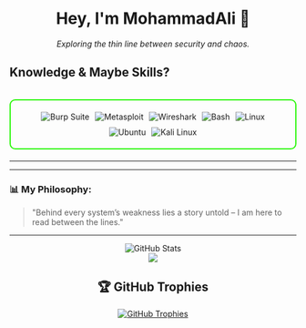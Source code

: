 <h1 align="center">Hey, I'm MohammadAli 👾</h1>

<p align="center">
  <i>Exploring the thin line between security and chaos.</i>
</p>

<h2 id="knowledge_skills" align=''> Knowledge & Maybe Skills? </h2>

<br>

<div style="border: 2px solid #22F700; border-radius: 10px; padding: 20px; margin-bottom: 20px;">
  <div align="left" style="display: flex; flex-wrap: wrap; justify-content: center; gap: 10px;">
      <img src="https://img.shields.io/badge/Burp_Suite-FF6633?style=for-the-badge&logo=burp-suite&color=000000" alt="Burp Suite" />
      <img src="https://img.shields.io/badge/Metasploit-008C8C?style=for-the-badge&logo=metasploit&color=000000" alt="Metasploit" />
      <img src="https://img.shields.io/badge/Wireshark-009639?style=for-the-badge&logo=wireshark&color=000000" alt="Wireshark" />
      <img src="https://img.shields.io/badge/Bash-4EAA25?style=for-the-badge&logo=gnu-bash&color=000000" alt="Bash" />
      <img src="https://img.shields.io/badge/Linux-FCC624?style=for-the-badge&logo=linux&color=000000" alt="Linux" />
      <img src="https://img.shields.io/badge/Ubuntu-E95420?style=for-the-badge&logo=ubuntu&color=000000" alt="Ubuntu" />
      <img src="https://img.shields.io/badge/Kali_Linux-557C94?style=for-the-badge&logo=kali-linux&color=000000" alt="Kali Linux" />
  </div>
</div>

---

---

### 📊 My Philosophy:

> "Behind every system’s weakness lies a story untold – I am here to read between the lines."

---

<div align="center">
  <img src="https://github-readme-stats.vercel.app/api?username=MohammadAliMehri&show_icons=true&theme=transparent" 
alt="GitHub Stats" />
</div>

<div align="center">
   <img src="https://github-readme-stats.vercel.app/api/top-langs/?username=MohammadAliMehri&theme=transparent"
     </div>

## 🏆 GitHub Trophies
[![GitHub Trophies](https://github-profile-trophy.vercel.app/?username=MohammadAliMehri&theme=dark&no-frame=false&no-bg=true&margin-w=4)](https://github.com/ryo-ma/github-profile-trophy)
